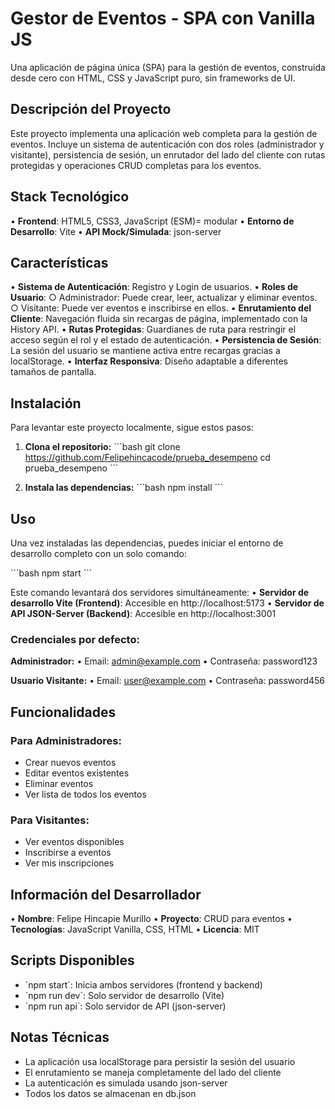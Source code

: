 # Gestor de Eventos - SPA con Vanilla JS

Una aplicación de página única (SPA) para la gestión de eventos, construida desde cero con HTML, CSS y JavaScript puro, sin frameworks de UI.

## Descripción del Proyecto

Este proyecto implementa una aplicación web completa para la gestión de eventos. Incluye un sistema de autenticación con dos roles (administrador y visitante), persistencia de sesión, un enrutador del lado del cliente con rutas protegidas y operaciones CRUD completas para los eventos.

## Stack Tecnológico

• **Frontend**: HTML5, CSS3, JavaScript (ESM)= modular
• **Entorno de Desarrollo**: Vite
• **API Mock/Simulada**: json-server

## Características

• **Sistema de Autenticación**: Registro y Login de usuarios.
• **Roles de Usuario**:
  ○ Administrador: Puede crear, leer, actualizar y eliminar eventos.
  ○ Visitante: Puede ver eventos e inscribirse en ellos.
• **Enrutamiento del Cliente**: Navegación fluida sin recargas de página, implementado con la History API.
• **Rutas Protegidas**: Guardianes de ruta para restringir el acceso según el rol y el estado de autenticación.
• **Persistencia de Sesión**: La sesión del usuario se mantiene activa entre recargas gracias a localStorage.
• **Interfaz Responsiva**: Diseño adaptable a diferentes tamaños de pantalla.

## Instalación

Para levantar este proyecto localmente, sigue estos pasos:

1. **Clona el repositorio:**
\`\`\`bash
git clone https://github.com/Felipehincacode/prueba_desempeno
cd prueba_desempeno
\`\`\`

2. **Instala las dependencias:**
\`\`\`bash
npm install
\`\`\`

## Uso

Una vez instaladas las dependencias, puedes iniciar el entorno de desarrollo completo con un solo comando:

\`\`\`bash
npm start
\`\`\`

Este comando levantará dos servidores simultáneamente:
• **Servidor de desarrollo Vite (Frontend)**: Accesible en http://localhost:5173
• **Servidor de API JSON-Server (Backend)**: Accesible en http://localhost:3001

### Credenciales por defecto:

**Administrador:**
• Email: admin@example.com
• Contraseña: password123

**Usuario Visitante:**
• Email: user@example.com
• Contraseña: password456



## Funcionalidades

### Para Administradores:
- Crear nuevos eventos
- Editar eventos existentes
- Eliminar eventos
- Ver lista de todos los eventos

### Para Visitantes:
- Ver eventos disponibles
- Inscribirse a eventos
- Ver mis inscripciones

## Información del Desarrollador

• **Nombre**: Felipe Hincapie Murillo
• **Proyecto**: CRUD para eventos
• **Tecnologías**: JavaScript Vanilla, CSS, HTML
• **Licencia**: MIT

## Scripts Disponibles

- \`npm start\`: Inicia ambos servidores (frontend y backend)
- \`npm run dev\`: Solo servidor de desarrollo (Vite)
- \`npm run api\`: Solo servidor de API (json-server)

## Notas Técnicas

- La aplicación usa localStorage para persistir la sesión del usuario
- El enrutamiento se maneja completamente del lado del cliente
- La autenticación es simulada usando json-server
- Todos los datos se almacenan en db.json
